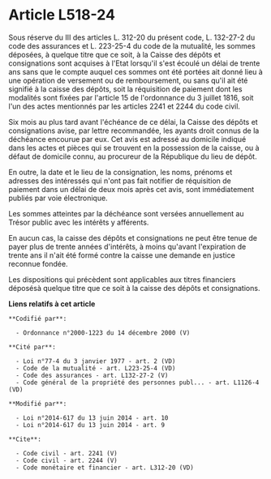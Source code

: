 # Article L518-24

Sous réserve du III des articles L. 312-20 du présent code, L. 132-27-2 du code des assurances et L. 223-25-4 du code de la
mutualité, les sommes déposées, à quelque titre que ce soit, à la Caisse des dépôts et consignations sont acquises à l'Etat
lorsqu'il s'est écoulé un délai de trente ans sans que le compte auquel ces sommes ont été portées ait donné lieu à une
opération de versement ou de remboursement, ou sans qu'il ait été signifié à la caisse des dépôts, soit la réquisition de
paiement dont les modalités sont fixées par l'article 15 de l'ordonnance du 3 juillet 1816, soit l'un des actes mentionnés
par les articles 2241 et 2244 du code civil. 

Six mois au plus tard avant l'échéance de ce délai, la Caisse des dépôts et consignations avise, par lettre recommandée, les
ayants droit connus de la déchéance encourue par eux. Cet avis est adressé au domicile indiqué dans les actes et pièces qui
se trouvent en la possession de la caisse, ou à défaut de domicile connu, au procureur de la République du lieu de dépôt. 

En outre, la date et le lieu de la consignation, les noms, prénoms et adresses des intéressés qui n'ont pas fait notifier de
réquisition de paiement dans un délai de deux mois après cet avis, sont immédiatement publiés par voie électronique. 

Les sommes atteintes par la déchéance sont versées annuellement au Trésor public avec les intérêts y afférents. 

En aucun cas, la caisse des dépôts et consignations ne peut être tenue de payer plus de trente années d'intérêts, à moins
qu'avant l'expiration de trente ans il n'ait été formé contre la caisse une demande en justice reconnue fondée. 

Les dispositions qui précèdent sont applicables aux titres financiers déposésà quelque titre que ce soit à la caisse des
dépôts et consignations.

**Liens relatifs à cet article**

	**Codifié par**:

	  - Ordonnance n°2000-1223 du 14 décembre 2000 (V)

	**Cité par**:

	  - Loi n°77-4 du 3 janvier 1977 - art. 2 (VD)
	  - Code de la mutualité - art. L223-25-4 (VD)
	  - Code des assurances - art. L132-27-2 (V)
	  - Code général de la propriété des personnes publ... - art. L1126-4 (VD)

	**Modifié par**:

	  - Loi n°2014-617 du 13 juin 2014 - art. 10
	  - Loi n°2014-617 du 13 juin 2014 - art. 9

	**Cite**:

	  - Code civil - art. 2241 (V)
	  - Code civil - art. 2244 (V)
	  - Code monétaire et financier - art. L312-20 (VD)
